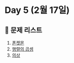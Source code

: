 # Day 5 (2월 17일)

## 📖 문제 리스트
1. [폰켓몬](https://school.programmers.co.kr/learn/courses/30/lessons/1845)
2. [행렬의 곱셈](https://school.programmers.co.kr/learn/courses/30/lessons/12949)
3. [의상](https://school.programmers.co.kr/learn/courses/30/lessons/42578)
